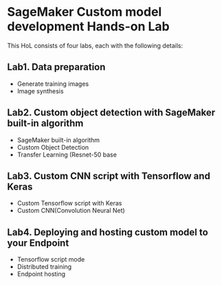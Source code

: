 # SageMaker Custom model development Hands-on Lab

This HoL consists of four labs, each with the following details:

## Lab1. Data preparation
- Generate training images
- Image synthesis

## Lab2. Custom object detection with SageMaker built-in algorithm
- SageMaker built-in algorithm
- Custom Object Detection 
- Transfer Learning (Resnet-50 base

## Lab3. Custom CNN script with Tensorflow and Keras
- Custom Tensorflow script with Keras
- Custom CNN(Convolution Neural Net)

## Lab4. Deploying and hosting custom model to your Endpoint
- Tensorflow script mode
- Distributed training
- Endpoint hosting



